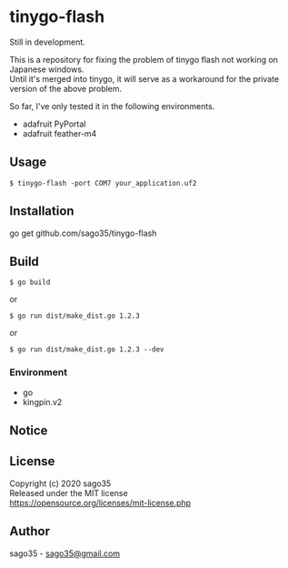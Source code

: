 # tinygo-flash

Still in development.  

This is a repository for fixing the problem of tinygo flash not working on Japanese windows.  
Until it's merged into tinygo, it will serve as a workaround for the private version of the above problem.  

So far, I've only tested it in the following environments.  

* adafruit PyPortal
* adafruit feather-m4

## Usage

```
$ tinygo-flash -port COM7 your_application.uf2
```

## Installation

go get github.com/sago35/tinygo-flash

## Build

```
$ go build
```

or

```
$ go run dist/make_dist.go 1.2.3
```

or

```
$ go run dist/make_dist.go 1.2.3 --dev
```

### Environment

* go
* kingpin.v2

## Notice

## License

Copyright (c) 2020 sago35  
Released under the MIT license  
https://opensource.org/licenses/mit-license.php  

## Author

sago35 - <sago35@gmail.com>
